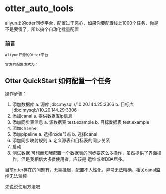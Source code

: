 # otter_auto_tools
aliyun出的otter同步平台，配置过于恶心，如果你要配置线上1000个任务，你是不是要傻了，所以搞个自动化批量配置
### 前言
    aliyun开源的Otter平台

    官方的配置方式为：
Otter QuickStart 如何配置一个任务
-----
操作步骤：
1.  添加数据库
    a.  源库 jdbc:mysql://10.20.144.25:3306
    b.  目标库 jdbc:mysql://10.20.144.29:3306
2.  添加canal
    a.  提供数据库ip信息 
3.  添加同步表信息
    a.  源数据表 test.example
    b.  目标数据表 test.example
4.  添加channel
5.  添加pipeline
    a.  选择node节点
    b.  选择canal
6.  添加同步映射规则
    a.  定义源表和目标表的同步关系
7.  启动
8.  测试数据
可想而知我配置一个数据表的同步要这么多操作，虽然提供了界面操作，但是我相信大多数使用者，应该是 运维或者DBA居多。

目前otter存在的问题有，无辜挂起，配置不人性化，异常无法精确，相关canal监控无法监控

先说说使用方法吧
